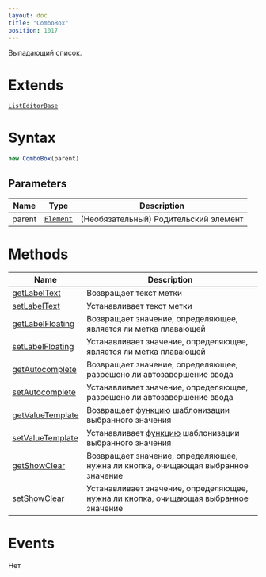 ```yaml
---
layout: doc
title: "ComboBox"
position: 1017
---
```


Выпадающий список.

# Extends

[`ListEditorBase`](../ListEditorBase/)

# Syntax

```js
new ComboBox(parent)
```

## Parameters

|Name|Type|Description|
|----|----|-----------|
|parent|[`Element`](../../Core/Elements/Element)| (Необязательный) Родительский элемент|

# Methods

|Name|Description|
|----|-----------|
|[getLabelText](ComboBox.getLabelText/)|Возвращает текст метки|
|[setLabelText](ComboBox.setLabelText/)|Устанавливает текст метки|
|[getLabelFloating](ComboBox.getLabelFloating/)|Возвращает значение, определяющее, является ли метка плавающей|
|[setLabelFloating](ComboBox.setLabelFloating/)|Устанавливает значение, определяющее, является ли метка плавающей|
|[getAutocomplete](ComboBox.getAutocomplete/)|Возвращает значение, определяющее, разрешено ли автозавершение ввода|
|[setAutocomplete](ComboBox.setAutocomplete/)|Устанавливает значение, определяющее, разрешено ли автозавершение ввода|
|[getValueTemplate](ComboBox.getValueTemplate/)|Возвращает [функцию](../../../Core/Script/) шаблонизации выбранного значения|
|[setValueTemplate](ComboBox.setValueTemplate/)|Устанавливает [функцию](../../../Core/Script/) шаблонизации выбранного значения|
|[getShowClear](ComboBox.getShowClear/)|Возвращает значение, определяющее, нужна ли кнопка, очищающая выбранное значение|
|[setShowClear](ComboBox.setShowClear/)|Устанавливает значение, определяющее, нужна ли кнопка, очищающая выбранное значение|

# Events

Нет